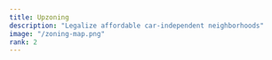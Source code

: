 ```yaml
---
title: Upzoning
description: "Legalize affordable car-independent neighborhoods"
image: "/zoning-map.png"
rank: 2
---
```

